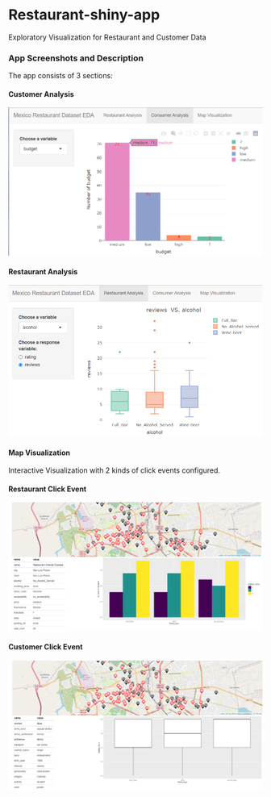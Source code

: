 # Restaurant-shiny-app
 Exploratory Visualization for Restaurant and Customer Data  

### App Screenshots and Description

The app consists of 3 sections:

#### Customer Analysis
![](https://github.com/VishveshGandhi/Restaurant-shiny-app/blob/main/App%20Screenshots/Customer_analysis.png)

#### Restaurant Analysis
![](https://github.com/VishveshGandhi/Restaurant-shiny-app/blob/main/App%20Screenshots/Restaurant_analysis.png)


 #### Map Visualization
 Interactive Visualization with 2 kinds of click events configured. 
 
#### Restaurant Click Event

![](https://github.com/VishveshGandhi/Restaurant-shiny-app/blob/main/App%20Screenshots/Restaurant_click.png)

#### Customer Click Event

![](https://github.com/VishveshGandhi/Restaurant-shiny-app/blob/main/App%20Screenshots/Customer_click.png)


